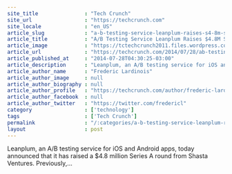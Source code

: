 ```yaml
---
site_title               : "Tech Crunch"
site_url                 : "https://techcrunch.com"
site_locale              : "en_US"
article_slug             : "a-b-testing-service-leanplum-raises-s4-8m-series-a-round-adds-marketing-automation-tools"
article_title            : "A/B Testing Service Leanplum Raises $4.8M Series A Round, Adds Marketing Automation Tools"
article_image            : "https://tctechcrunch2011.files.wordpress.com/2014/07/a_b-testing-push-notification.png?w=764&h=400&crop=1"
article_url              : "https://techcrunch.com/2014/07/28/ab-testing-service-leanplum-raises-4-8m-series-a-round-adds-marketing-automation-tools/"
article_published_at     : "2014-07-28T04:30:25-03:00"
article_description      : "Leanplum, an A/B testing service for iOS and Android apps, today announced that it has raised a $4.8 million Series A round from Shasta Ventures. Previously,..."
article_author_name      : "Frederic Lardinois"
article_author_image     : null
article_author_biography : null
article_author_profile   : "https://techcrunch.com/author/frederic-lardinois/"
article_author_facebook  : null
article_author_twitter   : "https://twitter.com/fredericl"
category                 : ['technology']
tags                     : ['Tech Crunch']
permalink                : "/:categories/a-b-testing-service-leanplum-raises-s4-8m-series-a-round-adds-marketing-automation-tools/"
layout                   : post
---
```


Leanplum, an A/B testing service for iOS and Android apps, today announced that it has raised a $4.8 million Series A round from Shasta Ventures. Previously,...
